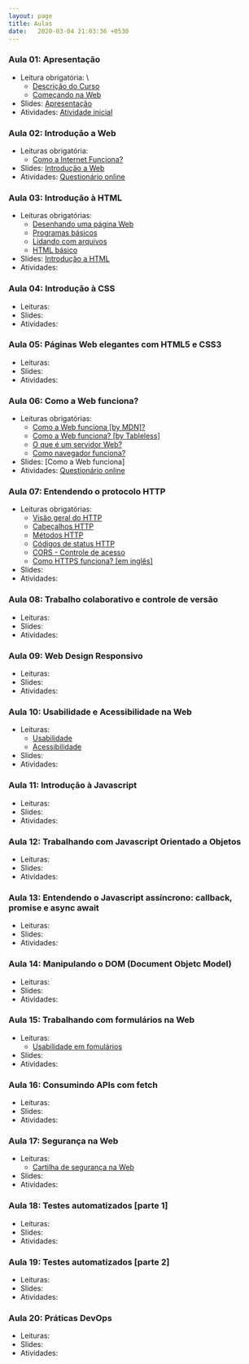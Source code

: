 ```yaml
---
layout: page
title: Aulas
date:   2020-03-04 21:03:36 +0530
---
```


### Aula 01: Apresentação
- Leitura obrigatória: \
  - [Descrição do Curso](/) 
  - [Começando na Web](https://developer.mozilla.org/pt-BR/docs/Aprender/Getting_started_with_the_web)
- Slides: [Apresentação](/programacao-para-internet-i/slides/aula-01)
- Atividades: [Atividade inicial](/programacao-para-internet-i/atividades/#atividade-0)

### Aula 02: Introdução a Web
- Leituras obrigatória: 
  - [Como a Internet Funciona?](https://developer.mozilla.org/pt-BR/docs/Learn/Common_questions/Como_a_internet_funciona)
- Slides: [Introdução a Web](/programacao-para-internet-i/slides/aula-02)
- Atividades: [Questionário online](https://forms.gle/9n6yny931PTXfqbr9)

### Aula 03: Introdução à HTML
- Leituras obrigatórias:
  - [Desenhando uma página Web](https://developer.mozilla.org/pt-BR/docs/Aprender/Getting_started_with_the_web/com_que_seu_site_vai_parecer)
  - [Programas básicos](https://developer.mozilla.org/pt-BR/docs/Aprender/Getting_started_with_the_web/instalando_programas_basicos) 
  - [Lidando com arquivos](https://developer.mozilla.org/pt-BR/docs/Aprender/Getting_started_with_the_web/lidando_com_arquivos) 
  - [HTML básico](https://developer.mozilla.org/pt-BR/docs/Aprender/Getting_started_with_the_web/HTML_basico)
- Slides: [Introdução a HTML](/programacao-para-internet-i/slides/aula-03)
- Atividades:

### Aula 04: Introdução à CSS
- Leituras:
- Slides:
- Atividades:

### Aula 05: Páginas Web elegantes com HTML5 e CSS3
- Leituras:
- Slides:
- Atividades:


### Aula 06: Como a Web funciona?
- Leituras obrigatórias: 
  - [Como a Web funciona [by MDN]?](https://developer.mozilla.org/pt-BR/docs/Aprender/Getting_started_with_the_web/Como_a_Web_funciona)
  - [Como a Web funciona? [by Tableless]](https://tableless.com.br/como-funciona-internet-e-world-wide-web/)
  - [O que é um servidor Web?](https://developer.mozilla.org/pt-BR/docs/Learn/Common_questions/o_que_e_um_web_server)
  - [Como navegador funciona?](https://www.html5rocks.com/pt/tutorials/internals/howbrowserswork/)
- Slides: [Como a Web funciona]
- Atividades: [Questionário online](https://forms.gle/jsrEtxNtrJSZYFxAA)

### Aula 07: Entendendo o protocolo HTTP
- Leituras obrigatórias:
  - [Visão geral do HTTP](https://developer.mozilla.org/pt-BR/docs/Web/HTTP/Overview)
  - [Cabeçalhos HTTP](https://developer.mozilla.org/pt-BR/docs/Web/HTTP/Headers)
  - [Métodos HTTP](https://developer.mozilla.org/pt-BR/docs/Web/HTTP/Methods)
  - [Códigos de status HTTP](https://developer.mozilla.org/en-US/docs/Web/HTTP/Status)
  - [CORS - Controle de acesso](https://developer.mozilla.org/pt-BR/docs/Web/HTTP/Controle_Acesso_CORS)
  - [Como HTTPS funciona? [em inglês]](https://howhttps.works/)
- Slides:
- Atividades:

### Aula 08: Trabalho colaborativo e controle de versão
- Leituras:
- Slides:
- Atividades:


### Aula 09: Web Design Responsivo
- Leituras:
- Slides:
- Atividades:

### Aula 10: Usabilidade e Acessibilidade na Web
- Leituras:
  - [Usabilidade](https://ux.sapo.pt/usabilidade/web/introducao/)
  - [Acessibilidade](https://ux.sapo.pt/acessibilidade/)
- Slides:
- Atividades:

### Aula 11: Introdução à Javascript
- Leituras:
- Slides:
- Atividades:

### Aula 12: Trabalhando com Javascript Orientado a Objetos
- Leituras:
- Slides:
- Atividades:

### Aula 13: Entendendo o Javascript assíncrono: callback, promise e async await
- Leituras:
- Slides:
- Atividades:

### Aula 14: Manipulando o DOM (Document Objetc Model)
- Leituras:
- Slides:
- Atividades:

### Aula 15: Trabalhando com formulários na Web
- Leituras:
  - [Usabilidade em fomulários](https://ux.sapo.pt/usabilidade/web/formularios/)
- Slides:
- Atividades:

### Aula 16: Consumindo APIs com fetch
- Leituras:
- Slides:
- Atividades:


### Aula 17: Segurança na Web
- Leituras:
  - [Cartilha de segurança na Web](https://cartilha.cert.br/)
- Slides:
- Atividades:

### Aula 18: Testes automatizados [parte 1]
- Leituras:
- Slides:
- Atividades:

### Aula 19: Testes automatizados  [parte 2]
- Leituras:
- Slides:
- Atividades:

### Aula 20: Práticas DevOps
- Leituras:
- Slides:
- Atividades: